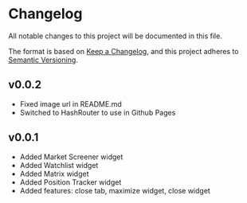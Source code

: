 # Changelog
All notable changes to this project will be documented in this file.

The format is based on [Keep a Changelog](https://keepachangelog.com/en/1.0.0/),
and this project adheres to [Semantic Versioning](https://semver.org/spec/v2.0.0.html).

## v0.0.2
- Fixed image url in README.md
- Switched to HashRouter to use in Github Pages

## v0.0.1
- Added Market Screener widget
- Added Watchlist widget
- Added Matrix widget
- Added Position Tracker widget
- Added features: close tab, maximize widget, close widget